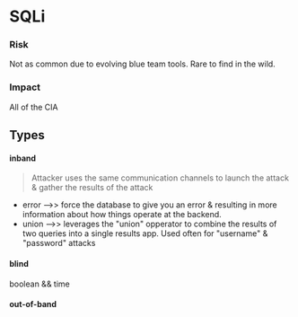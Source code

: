 # SQLi

### Risk
Not as common due to evolving blue team tools. Rare to find in the wild.

### Impact
All of the CIA 

## Types

#### inband
  > Attacker uses the same communication channels to launch the attack & gather the results of the attack
- error -->> force the database to give you an error & resulting in more information about how things operate at the backend.  
- union -->> leverages the "union" opperator to combine the results of two queries into a single results app. Used often for "username" & "password" attacks
  
      

#### blind
  boolean && time    


#### out-of-band

 
